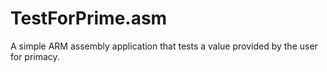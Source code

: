 # TestForPrime.asm
A simple ARM assembly application that tests a value provided by the user for primacy.
